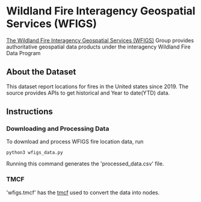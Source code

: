 # Wildland Fire Interagency Geospatial Services (WFIGS)
[The Wildland Fire Interagency Geospatial Services (WFIGS)](https://data-nifc.opendata.arcgis.com/pages/wfigs-page) Group provides authoritative geospatial data products under the interagency Wildland Fire Data Program

## About the Dataset
This dataset report locations for fires in the United states since 2019. The source provides APIs to get historical and Year to date(YTD) data.

## Instructions

### Downloading and Processing Data

To download and process WFIGS fire location data, run
```
python3 wfigs_data.py
```

Running this command generates the 'processed_data.csv' file.

### TMCF

'wfigs.tmcf' has the [tmcf](https://github.com/datacommonsorg/data/blob/master/docs/mcf_format.md#template-mcf) used to convert the data into nodes.
